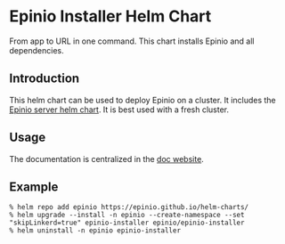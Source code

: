 # Epinio Installer Helm Chart

From app to URL in one command. This chart installs Epinio and all dependencies.

## Introduction

This helm chart can be used to deploy Epinio on a cluster. It includes the [Epinio server helm chart](https://artifacthub.io/packages/helm/epinio/epinio).
It is best used with a fresh cluster.

## Usage

The documentation is centralized in the [doc website](https://docs.epinio.io/installation/installation.html).

## Example

    % helm repo add epinio https://epinio.github.io/helm-charts/
    % helm upgrade --install -n epinio --create-namespace --set "skipLinkerd=true" epinio-installer epinio/epinio-installer
    % helm uninstall -n epinio epinio-installer
